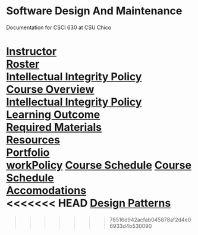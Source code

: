 # Software Design And Maintenance
Documentation for CSCI 630 at CSU Chico

[Instructor](Instructor.md)<br>
[Roster](roster.md) <br>
[Intellectual Integrity Policy](Integrity_Policy.md) <br>
[Course Overview](CourseOverview.md) <br>
[Intellectual Integrity Policy](Integrity_Policy.md)<br>
[Learning Outcome](learning-outcome.md)<br>
[Required Materials](requiredMaterials.md)<br>
[Resources](resources.md)<br>
[Portfolio](portfolio/README.md)<br>
[workPolicy](workPolicy.md)
[Course Schedule](Schedule.md)
[Course Schedule](Schedule.md)<br>
[Accomodations](Accomodations.md)<br>
<<<<<<< HEAD
[Design Patterns](design-patterns/README.md)<br>
=======

>>>>>>> 78516d942acfab045878af2d4e06933d4b530090
